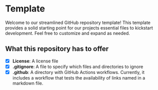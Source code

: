 # Template
Welcome to our streamlined GitHub repository template! This template provides a solid starting point for our projects essential files to kickstart development. Feel free to customize and expand as needed.

## What this repository has to offer
- [x] **License**: A license file
- [x] **.gitignore**: A file to specify which files and directories to ignore
- [x] **.github**: A directory with GitHub Actions workflows. Currently, it includes a workflow that tests the availability of links named in a markdown file.

